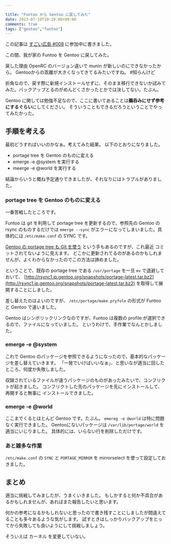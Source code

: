 ```yaml
---

title: "Funtoo から Gentoo に戻してみた"
date: 2013-07-10T19:29:00+09:00
comments: true
tags: ["gentoo","funtoo"]
---
```


この記事は [すごい広島 #008](http://great-h.github.io/events/event-008.html) に参加中に書きました。

この間、我が家の Funtoo を Gentoo に戻してみた。

戻した理由 OpenRC のバージョン違いで munin が新しいのにできなかったから。
Gentooからの乖離が大きくなってきてるみたいですね。 #知らんけど

折角なので、戻す際に新規インストールせずに、そのまま移行できないか試みてみた。バックアップとるのがめんどくさかったとかでは決してない。たぶん。

Gentoo に関しては勉強不足なので、ここに書いてあることは**鵜呑みにせず参考にするぐらい**にしてください。
そういうこともできるだろうということでやってみたかった。

## 手順を考える

最初どうすればいいのかなぁ。考えてみた結果。
以下のとおりになりました。

* portage tree を Gentoo のものに変える
* emerge -e @system を実行する
* meerge -e @world を実行する

結論からいうと概ね予定通りできましたが、それなりにはトラブルがありました。

### portage tree を Gentoo のものに変える

一番苦戦したところです。

Funtoo は git を利用して portage tree を更新するので、参照先の Gentoo の rsync のものするだけでは `emerge --sync` がエラーになってしまいました。具体的には `/etc/make.conf` の SYNC です。

[Gentoo の portage tree も Git を使う](https://github.com/funtoo/portage) という手もあるのですが、これ最近 コミットされてないように見えます。
どこかに更新されてるのがあるのかもしれませんが、よくわからなかったのでこの方法は諦めました。

ということで、既存の portage tree である `/usr/portage` を一旦 `mv` で退避しておいて、 [http://rsync1.jp.gentoo.org/snapshots/portage-latest.tar.bz2](http://rsync1.jp.gentoo.org/snapshots/portage-latest.tar.bz2) を取得して展開することにしました。

差し替えたのはよいのですが、 `/etc/portage/make.pryfole` の形式が Funtoo と Gentoo で違いました。

Gentoo はシンボリックリンクなのですが、Funtoo は複数の profile が選択できるので、ファイルになっていました。
というわけで、手作業でなんとかしました。

### emerge -e @system

これで Gentoo のパッケージを参照できるようになったので、基本的なパッケージを差し替えていきます。
「一発でいけばいいなぁ」、と思いなが適当に回したところ、何度か失敗しました。

収録されているファイルが違うパッケージのものがあったみたいで、コンフリクトが起きました。
コンフリクトした先のパッケージを先にインストールして、再開すると無事に インストールできました。

### emerge -e @world

ここまでくるとほとんど Gentoo です。たぶん。
`emereg -e @world` は特に問題なく実行できました。
Gentooにないパッケージは `/var/lib/portage/world` を適当にいじりました。
具体的には、いらない行を削除しただけです。

### あと雑多な作業

`/etc/make.conf` の `SYNC` と `PORTAGE_MIRROR` を mirrorselect を使って設定しておきました。

## まとめ

適当に挑戦してみましたが、うまくいきました。
もしかすると何か不具合があるかもしれませんが、あればまた報告したいと思います。

何かの参考になるかもしれないと思ったので書き残すことにしましたが間違えてることも多々あるような気がします。
試すときはしっかりバックアップをとってから失敗しても良いようにして挑戦しましょう。

そういえば カーネル を変更していない。
